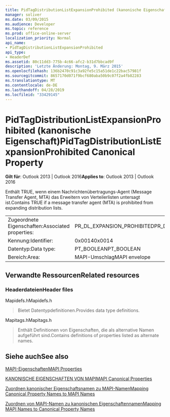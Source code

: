 ```yaml
---
title: PidTagDistributionListExpansionProhibited (kanonische Eigenschaft)
manager: soliver
ms.date: 03/09/2015
ms.audience: Developer
ms.topic: reference
ms.prod: office-online-server
localization_priority: Normal
api_name:
- PidTagDistributionListExpansionProhibited
api_type:
- HeaderDef
ms.assetid: 80c11dd3-775b-4c66-afc2-b31d7bbcad9f
description: 'Letzte Änderung: Montag, 9. März 2015'
ms.openlocfilehash: 136b2470c91c3a92fe5c15a51de1c22bac57981f
ms.sourcegitcommit: 8657170d071f9bcf680aba50b9c07f2a4fb82283
ms.translationtype: MT
ms.contentlocale: de-DE
ms.lasthandoff: 04/28/2019
ms.locfileid: "33429145"
---
```

# <a name="pidtagdistributionlistexpansionprohibited-canonical-property"></a><span data-ttu-id="48d4d-103">PidTagDistributionListExpansionProhibited (kanonische Eigenschaft)</span><span class="sxs-lookup"><span data-stu-id="48d4d-103">PidTagDistributionListExpansionProhibited Canonical Property</span></span>

  
  
<span data-ttu-id="48d4d-104">**Gilt für**: Outlook 2013 | Outlook 2016</span><span class="sxs-lookup"><span data-stu-id="48d4d-104">**Applies to**: Outlook 2013 | Outlook 2016</span></span> 
  
<span data-ttu-id="48d4d-105">Enthält TRUE, wenn einem Nachrichtenübertragungs-Agent (Message Transfer Agent, MTA) das Erweitern von Verteilerlisten untersagt ist.</span><span class="sxs-lookup"><span data-stu-id="48d4d-105">Contains TRUE if a message transfer agent (MTA) is prohibited from expanding distribution lists.</span></span>
  
|||
|:-----|:-----|
|<span data-ttu-id="48d4d-106">Zugeordnete Eigenschaften:</span><span class="sxs-lookup"><span data-stu-id="48d4d-106">Associated properties:</span></span>  <br/> |<span data-ttu-id="48d4d-107">PR_DL_EXPANSION_PROHIBITED</span><span class="sxs-lookup"><span data-stu-id="48d4d-107">PR_DL_EXPANSION_PROHIBITED</span></span>  <br/> |
|<span data-ttu-id="48d4d-108">Kennung:</span><span class="sxs-lookup"><span data-stu-id="48d4d-108">Identifier:</span></span>  <br/> |<span data-ttu-id="48d4d-109">0x0014</span><span class="sxs-lookup"><span data-stu-id="48d4d-109">0x0014</span></span>  <br/> |
|<span data-ttu-id="48d4d-110">Datentyp:</span><span class="sxs-lookup"><span data-stu-id="48d4d-110">Data type:</span></span>  <br/> |<span data-ttu-id="48d4d-111">PT_BOOLEAN</span><span class="sxs-lookup"><span data-stu-id="48d4d-111">PT_BOOLEAN</span></span>  <br/> |
|<span data-ttu-id="48d4d-112">Bereich:</span><span class="sxs-lookup"><span data-stu-id="48d4d-112">Area:</span></span>  <br/> |<span data-ttu-id="48d4d-113">MAPI-Umschlag</span><span class="sxs-lookup"><span data-stu-id="48d4d-113">MAPI envelope</span></span>  <br/> |
   
## <a name="related-resources"></a><span data-ttu-id="48d4d-114">Verwandte Ressourcen</span><span class="sxs-lookup"><span data-stu-id="48d4d-114">Related resources</span></span>

### <a name="header-files"></a><span data-ttu-id="48d4d-115">Headerdateien</span><span class="sxs-lookup"><span data-stu-id="48d4d-115">Header files</span></span>

<span data-ttu-id="48d4d-116">Mapidefs.h</span><span class="sxs-lookup"><span data-stu-id="48d4d-116">Mapidefs.h</span></span>
  
> <span data-ttu-id="48d4d-117">Bietet Datentypdefinitionen.</span><span class="sxs-lookup"><span data-stu-id="48d4d-117">Provides data type definitions.</span></span>
    
<span data-ttu-id="48d4d-118">Mapitags.h</span><span class="sxs-lookup"><span data-stu-id="48d4d-118">Mapitags.h</span></span>
  
> <span data-ttu-id="48d4d-119">Enthält Definitionen von Eigenschaften, die als alternative Namen aufgeführt sind.</span><span class="sxs-lookup"><span data-stu-id="48d4d-119">Contains definitions of properties listed as alternate names.</span></span>
    
## <a name="see-also"></a><span data-ttu-id="48d4d-120">Siehe auch</span><span class="sxs-lookup"><span data-stu-id="48d4d-120">See also</span></span>



[<span data-ttu-id="48d4d-121">MAPI-Eigenschaften</span><span class="sxs-lookup"><span data-stu-id="48d4d-121">MAPI Properties</span></span>](mapi-properties.md)
  
[<span data-ttu-id="48d4d-122">KANONISCHE EIGENSCHAFTEN VON MAPI</span><span class="sxs-lookup"><span data-stu-id="48d4d-122">MAPI Canonical Properties</span></span>](mapi-canonical-properties.md)
  
[<span data-ttu-id="48d4d-123">Zuordnen kanonischer Eigenschaftsnamen zu MAPI-Namen</span><span class="sxs-lookup"><span data-stu-id="48d4d-123">Mapping Canonical Property Names to MAPI Names</span></span>](mapping-canonical-property-names-to-mapi-names.md)
  
[<span data-ttu-id="48d4d-124">Zuordnen von MAPI-Namen zu kanonischen Eigenschaftennamen</span><span class="sxs-lookup"><span data-stu-id="48d4d-124">Mapping MAPI Names to Canonical Property Names</span></span>](mapping-mapi-names-to-canonical-property-names.md)

